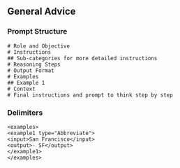 ## General Advice

### Prompt Structure

```
# Role and Objective
# Instructions
## Sub-categories for more detailed instructions
# Reasoning Steps
# Output Format
# Examples
## Example 1
# Context
# Final instructions and prompt to think step by step
```

### Delimiters

```
<examples>
<example1 type="Abbreviate">
<input>San Francisco</input>
<output>- SF</output>
</example1>
</examples>
```
